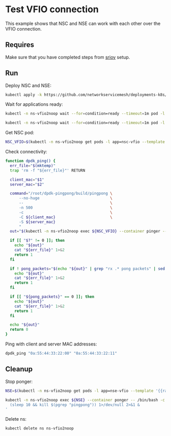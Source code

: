 # Test VFIO connection

This example shows that NSC and NSE can work with each other over the VFIO connection.

## Requires

Make sure that you have completed steps from [sriov](../../sriov) setup.

## Run

Deploy NSC and NSE:
```bash
kubectl apply -k https://github.com/networkservicemesh/deployments-k8s/examples/use-cases/Vfio2Noop?ref=18cd5128a299adcd2430fca5425012fe861d6844
```

Wait for applications ready:
```bash
kubectl -n ns-vfio2noop wait --for=condition=ready --timeout=1m pod -l app=nsc-vfio
```
```bash
kubectl -n ns-vfio2noop wait --for=condition=ready --timeout=1m pod -l app=nse-vfio
```

Get NSC pod:
```bash
NSC_VFIO=$(kubectl -n ns-vfio2noop get pods -l app=nsc-vfio --template '{{range .items}}{{.metadata.name}}{{"\n"}}{{end}}')
```

Check connectivity:
```bash
function dpdk_ping() {
  err_file="$(mktemp)"
  trap 'rm -f "${err_file}"' RETURN

  client_mac="$1"
  server_mac="$2"

  command="/root/dpdk-pingpong/build/pingpong \
      --no-huge                               \
      --                                      \
      -n 500                                  \
      -c                                      \
      -C ${client_mac}                        \
      -S ${server_mac}
      "
  out="$(kubectl -n ns-vfio2noop exec ${NSC_VFIO} --container pinger -- /bin/bash -c "${command}" 2>"${err_file}")"

  if [[ "$?" != 0 ]]; then
    echo "${out}"
    cat "${err_file}" 1>&2
    return 1
  fi

  if ! pong_packets="$(echo "${out}" | grep "rx .* pong packets" | sed -E 's/rx ([0-9]*) pong packets/\1/g')"; then
    echo "${out}"
    cat "${err_file}" 1>&2
    return 1
  fi

  if [[ "${pong_packets}" == 0 ]]; then
    echo "${out}"
    cat "${err_file}" 1>&2
    return 1
  fi

  echo "${out}"
  return 0
}
```

Ping with client and server MAC addresses:
```bash
dpdk_ping "0a:55:44:33:22:00" "0a:55:44:33:22:11"
```

## Cleanup

Stop ponger:
```bash
NSE=$(kubectl -n ns-vfio2noop get pods -l app=nse-vfio --template '{{range .items}}{{.metadata.name}}{{"\n"}}{{end}}')
```
```bash
kubectl -n ns-vfio2noop exec ${NSE} --container ponger -- /bin/bash -c '\
  (sleep 10 && kill $(pgrep "pingpong")) 1>/dev/null 2>&1 &             \
'
```

Delete ns:
```bash
kubectl delete ns ns-vfio2noop
```
